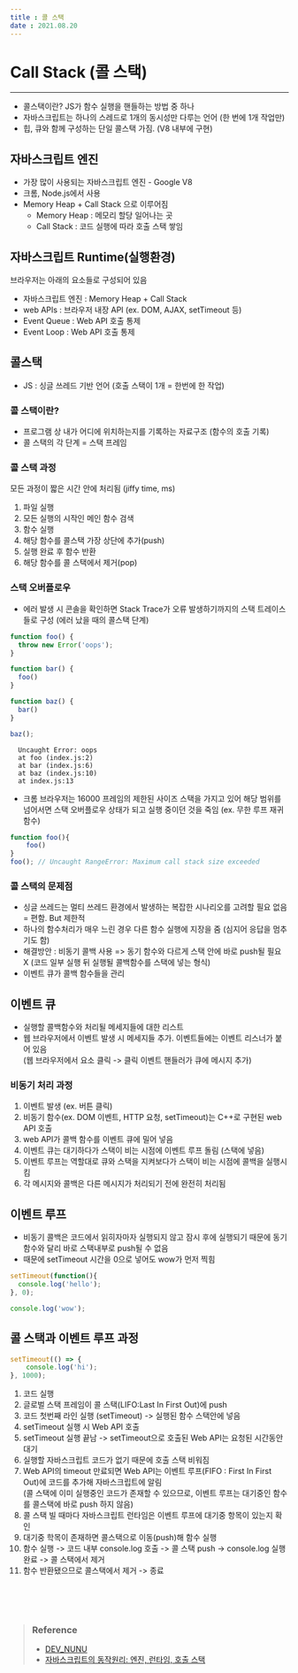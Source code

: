 ```yaml
---
title : 콜 스택  
date : 2021.08.20
---
```


# Call Stack (콜 스택)
---
* 콜스택이란? JS가 함수 실행을 핸들하는 방법 중 하나
* 자바스크립트는 하나의 스레드로 1개의 동시성만 다루는 언어 (한 번에 1개 작업만)
* 힙, 큐와 함께 구성하는 단일 콜스택 가짐. (V8 내부에 구현)

## 자바스크립트 엔진
* 가장 많이 사용되는 자바스크립트 엔진 - Google V8
* 크롬, Node.js에서 사용
* Memory Heap + Call Stack 으로 이루어짐
  * Memory Heap : 메모리 할당 일어나는 곳
  * Call Stack : 코드 실행에 따라 호출 스택 쌓임


## 자바스크립트 Runtime(실행환경)
브라우저는 아래의 요소들로 구성되어 있음
* 자바스크립트 엔진 : Memory Heap + Call Stack
* web APIs : 브라우저 내장 API (ex. DOM, AJAX, setTimeout 등)
* Event Queue : Web API 호출 통제
* Event Loop : Web API 호출 통제


## 콜스택
* JS : 싱글 쓰레드 기반 언어 (호출 스택이 1개 = 한번에 한 작업)
  
### 콜 스택이란?
* 프로그램 상 내가 어디에 위치하는지를 기록하는 자료구조 (함수의 호출 기록)
* 콜 스택의 각 단계 = 스택 프레임
  
### 콜 스택 과정
모든 과정이 짧은 시간 안에 처리됨 (jiffy time, ms)
1. 파일 실행
2. 모든 실행의 시작인 메인 함수 검색
3. 함수 실행
4. 해당 함수를 콜스택 가장 상단에 추가(push)
5. 실행 완료 후 함수 반환
6. 해당 함수를 콜 스택에서 제거(pop)

### 스택 오버플로우
* 에러 발생 시 콘솔을 확인하면 Stack Trace가 오류 발생하기까지의 스택 트레이스들로 구성 (에러 났을 때의 콜스택 단계)
```js
function foo() {
  throw new Error('oops');
}

function bar() {
  foo()
}

function baz() {
  bar()
}

baz();
```
```
  Uncaught Error: oops
  at foo (index.js:2)
  at bar (index.js:6)
  at baz (index.js:10)
  at index.js:13
```
* 크롬 브라우저는 16000 프레임의 제한된 사이즈 스택을 가지고 있어 해당 범위를 넘어서면 스택 오버플로우 상태가 되고 실행 중이던 것을 죽임 (ex. 무한 루프 재귀 함수)  
```js
function foo(){
    foo()
}
foo(); // Uncaught RangeError: Maximum call stack size exceeded
```

### 콜 스택의 문제점
* 싱글 쓰레드는 멀티 쓰레드 환경에서 발생하는 복잡한 시나리오를 고려할 필요 없음 = 편함. But 제한적
* 하나의 함수처리가 매우 느린 경우 다른 함수 실행에 지장을 줌 (심지어 응답을 멈추기도 함)
* 해결방안 : 비동기 콜백 사용 => 동기 함수와 다르게 스택 안에 바로 push될 필요 X (코드 일부 실행 뒤 실행될 콜백함수를 스택에 넣는 형식)
* 이벤트 큐가 콜백 함수들을 관리


## 이벤트 큐
* 실행할 콜백함수와 처리될 메세지들에 대한 리스트
* 웹 브라우저에서 이벤트 발생 시 메세지들 추가. 이벤트들에는 이벤트 리스너가 붙어 있음  
  (웹 브라우저에서 요소 클릭 -> 클릭 이벤트 핸들러가 큐에 메시지 추가)

### 비동기 처리 과정
1. 이벤트 발생 (ex. 버튼 클릭)
2. 비동기 함수(ex. DOM 이벤트, HTTP 요청, setTimeout)는 C++로 구현된 web API 호출
3. web API가 콜백 함수를 이벤트 큐에 밀어 넣음
4. 이벤트 큐는 대기하다가 스택이 비는 시점에 이벤트 루프 돌림 (스택에 넣음)
5. 이벤트 루프는 역할대로 큐와 스택을 지켜보다가 스택이 비는 시점에 콜백을 실행시킴
6. 각 메시지와 콜백은 다른 메시지가 처리되기 전에 완전히 처리됨


## 이벤트 루프
* 비동기 콜백은 코드에서 읽히자마자 실행되지 않고 잠시 후에 실행되기 때문에 동기 함수와 달리 바로 스택내부로 push될 수 없음
* 때문에 setTimeout 시간을 0으로 넣어도 wow가 먼저 찍힘
```js
setTimeout(function(){
  console.log('hello');
}, 0);

console.log('wow');
```

## 콜 스택과 이벤트 루프 과정
```js
setTimeout(() => {
    console.log('hi');
}, 1000);
```
1. 코드 실행
2. 글로벌 스택 프레임이 콜 스택(LIFO:Last In First Out)에 push
3. 코드 첫번째 라인 실행 (setTimeout) -> 실행된 함수 스택안에 넣음
4. setTimeout 실행 시 Web API 호출
5. setTimeout 실행 끝남 -> setTimeout으로 호출된 Web API는 요청된 시간동안 대기
6. 실행할 자바스크립트 코드가 없기 때문에 호출 스택 비워짐
7. Web API의 timeout 만료되면 Web API는 이벤트 루프(FIFO : First In First Out)에 코드를 추가해 자바스크립트에 알림  
   (콜 스택에 이미 실행중인 코드가 존재할 수 있으므로, 이벤트 루프는 대기중인 함수를 콜스택에 바로 push 하지 않음)
8. 콜 스택 빌 때마다 자바스크립트 런타임은 이벤트 루프에 대기중 항목이 있는지 확인
9. 대기중 학목이 존재하면 콜스택으로 이동(push)해 함수 실행
10. 함수 실행 -> 코드 내부 console.log 호출 -> 콜 스택 push -> console.log 실행 완료 -> 콜 스택에서 제거
11. 함수 반환됐으므로 콜스택에서 제거 -> 종료


<br/>
<br/>
<br/>

> ### Reference
> * [DEV_NUNU](https://new93helloworld.tistory.com/358)
> * [자바스크립트의 동작원리: 엔진, 런타임, 호출 스택](https://joshua1988.github.io/web-development/translation/javascript/how-js-works-inside-engine/)
